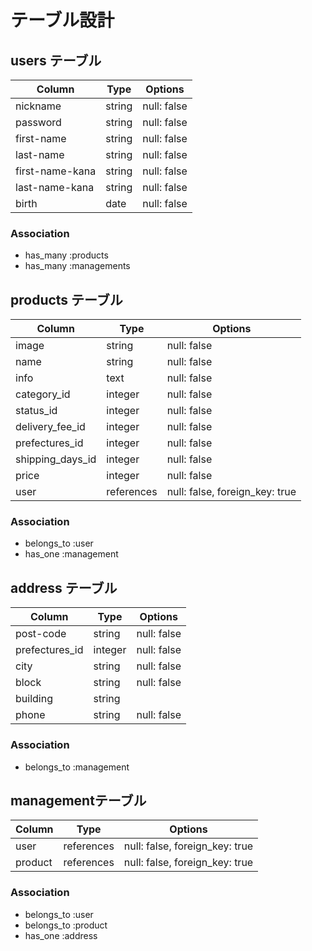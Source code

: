# テーブル設計

## users テーブル

| Column          | Type   | Options     |
| --------------- | ------ | ----------- |
| nickname        | string | null: false |
| password        | string | null: false |
| first-name      | string | null: false |
| last-name       | string | null: false |
| first-name-kana | string | null: false |
| last-name-kana  | string | null: false |
| birth           | date   | null: false |

### Association

- has_many :products
- has_many :managements

## products テーブル

| Column                  | Type      | Options                       |
| ----------------------- | --------- |------------------------------ |
| image                   | string    | null: false                   |
| name                    | string    | null: false                   |
| info                    | text      | null: false                   |
| category_id             | integer   | null: false                   |
| status_id               | integer   | null: false                   |
| delivery_fee_id         | integer   | null: false                   |
| prefectures_id          | integer   | null: false                   |
| shipping_days_id        | integer   | null: false                   |
| price                   | integer   | null: false                   |
| user                    |references | null: false, foreign_key: true|

### Association

- belongs_to :user
- has_one :management

## address テーブル

| Column           | Type   | Options                        |
| ---------------- | ------ | ------------------------------ |
| post-code        | string | null: false                    |
| prefectures_id   | integer| null: false                    |
| city             | string | null: false                    |
| block            | string | null: false                    |
| building         | string |                                |
| phone            | string | null: false                    |


### Association

- belongs_to :management



##  managementテーブル

| Column        | Type       | Options                        |
| --------------| ---------- |--------------------------------|
| user          | references | null: false, foreign_key: true |
| product       | references | null: false, foreign_key: true |


### Association

- belongs_to :user
- belongs_to :product
- has_one :address